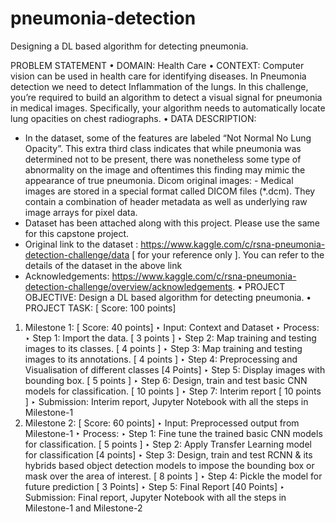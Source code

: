 # pneumonia-detection
Designing a DL based algorithm for detecting pneumonia.


PROBLEM STATEMENT
• DOMAIN: Health Care
• CONTEXT:
Computer vision can be used in health care for identifying diseases. In Pneumonia detection we need to detect Inflammation
of the lungs. In this challenge, you’re required to build an algorithm to detect a visual signal for pneumonia in medical
images. Specifically, your algorithm needs to automatically locate lung opacities on chest radiographs.
• DATA DESCRIPTION:
- In the dataset, some of the features are labeled “Not Normal No Lung Opacity”. This extra third class indicates that while pneumonia was
determined not to be present, there was nonetheless some type of abnormality on the image and oftentimes this finding may mimic the
appearance of true pneumonia. Dicom original images: - Medical images are stored in a special format called DICOM files (*.dcm). They
contain a combination of header metadata as well as underlying raw image arrays for pixel data.
- Dataset has been attached along with this project. Please use the same for this capstone project.
- Original link to the dataset : https://www.kaggle.com/c/rsna-pneumonia-detection-challenge/data [ for your reference
only ]. You can refer to the details of the dataset in the above link
- Acknowledgements: https://www.kaggle.com/c/rsna-pneumonia-detection-challenge/overview/acknowledgements.
• PROJECT OBJECTIVE: Design a DL based algorithm for detecting pneumonia.
• PROJECT TASK: [ Score: 100 points]
1. Milestone 1: [ Score: 40 points]
‣ Input: Context and Dataset
‣ Process:
‣ Step 1: Import the data. [ 3 points ]
‣ Step 2: Map training and testing images to its classes. [ 4 points ]
‣ Step 3: Map training and testing images to its annotations. [ 4 points ]
‣ Step 4: Preprocessing and Visualisation of different classes [4 Points]
‣ Step 5: Display images with bounding box. [ 5 points ]
‣ Step 6: Design, train and test basic CNN models for classification. [ 10 points ]
‣ Step 7: Interim report [ 10 points ]
‣ Submission: Interim report, Jupyter Notebook with all the steps in Milestone-1
2. Milestone 2: [ Score: 60 points]
‣ Input: Preprocessed output from Milestone-1
‣ Process:
‣ Step 1: Fine tune the trained basic CNN models for classification. [ 5 points ]
‣ Step 2: Apply Transfer Learning model for classification [4 points]
‣ Step 3: Design, train and test RCNN & its hybrids based object detection models to impose the bounding box or
mask over the area of interest. [ 8 points ]
‣ Step 4: Pickle the model for future prediction [ 3 Points]
‣ Step 5: Final Report [40 Points]
‣ Submission: Final report, Jupyter Notebook with all the steps in Milestone-1 and Milestone-2
